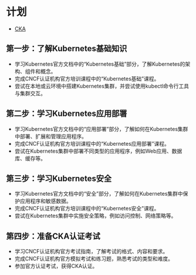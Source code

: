 # 计划

- [CKA](https://training.linuxfoundation.cn/certificates/1)

## 第一步：了解Kubernetes基础知识

- 学习Kubernetes官方文档中的“Kubernetes基础”部分，了解Kubernetes的架构、组件和概念。
- 完成CNCF认证机构官方培训课程中的“Kubernetes基础”课程。
- 尝试在本地或云环境中搭建Kubernetes集群，并尝试使用kubectl命令行工具与集群交互。

## 第二步：学习Kubernetes应用部署

- 学习Kubernetes官方文档中的“应用部署”部分，了解如何在Kubernetes集群中部署、扩展和管理应用程序。
- 完成CNCF认证机构官方培训课程中的“Kubernetes应用部署”课程。
- 尝试在Kubernetes集群中部署不同类型的应用程序，例如Web应用、数据库、缓存等。

## 第三步：学习Kubernetes安全

- 学习Kubernetes官方文档中的“安全”部分，了解如何在Kubernetes集群中保护应用程序和敏感数据。
- 完成CNCF认证机构官方培训课程中的“Kubernetes安全”课程。
- 尝试在Kubernetes集群中实施安全策略，例如访问控制、网络策略等。

## 第四步：准备CKA认证考试

- 学习CNCF认证机构官方考试指南，了解考试的格式、内容和要求。
- 完成CNCF认证机构官方模拟考试和练习题，熟悉考试的类型和难度。
- 参加官方认证考试，获得CKA认证。
